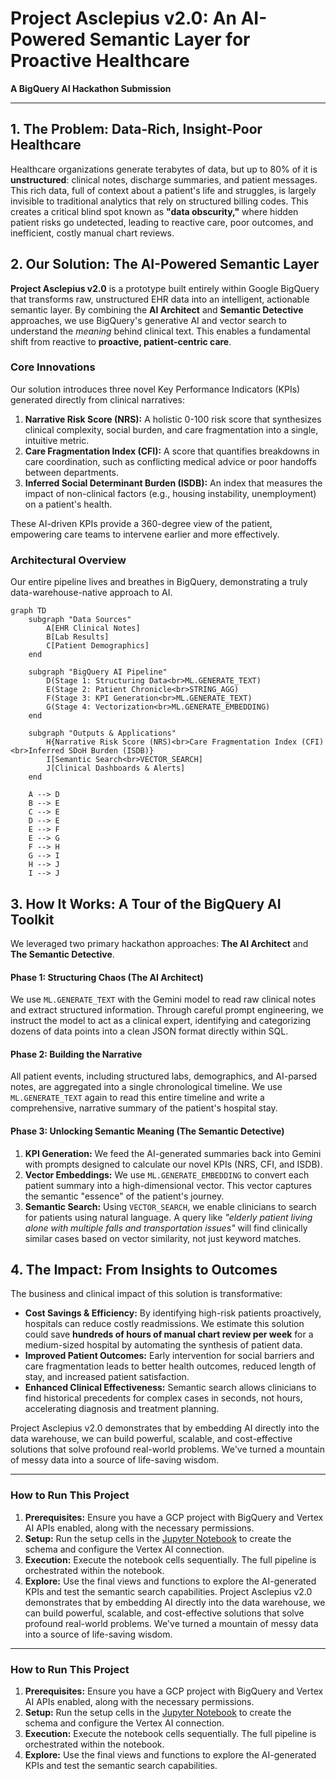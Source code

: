 # Project Asclepius v2.0: An AI-Powered Semantic Layer for Proactive Healthcare

**A BigQuery AI Hackathon Submission**

---

## 1. The Problem: Data-Rich, Insight-Poor Healthcare

Healthcare organizations generate terabytes of data, but up to 80% of it is **unstructured**: clinical notes, discharge summaries, and patient messages. This rich data, full of context about a patient's life and struggles, is largely invisible to traditional analytics that rely on structured billing codes. This creates a critical blind spot known as **"data obscurity,"** where hidden patient risks go undetected, leading to reactive care, poor outcomes, and inefficient, costly manual chart reviews.

## 2. Our Solution: The AI-Powered Semantic Layer

**Project Asclepius v2.0** is a prototype built entirely within Google BigQuery that transforms raw, unstructured EHR data into an intelligent, actionable semantic layer. By combining the **AI Architect** and **Semantic Detective** approaches, we use BigQuery's generative AI and vector search to understand the *meaning* behind clinical text. This enables a fundamental shift from reactive to **proactive, patient-centric care**.

### Core Innovations

Our solution introduces three novel Key Performance Indicators (KPIs) generated directly from clinical narratives:

1.  **Narrative Risk Score (NRS):** A holistic 0-100 risk score that synthesizes clinical complexity, social burden, and care fragmentation into a single, intuitive metric.
2.  **Care Fragmentation Index (CFI):** A score that quantifies breakdowns in care coordination, such as conflicting medical advice or poor handoffs between departments.
3.  **Inferred Social Determinant Burden (ISDB):** An index that measures the impact of non-clinical factors (e.g., housing instability, unemployment) on a patient's health.

These AI-driven KPIs provide a 360-degree view of the patient, empowering care teams to intervene earlier and more effectively.

### Architectural Overview

Our entire pipeline lives and breathes in BigQuery, demonstrating a truly data-warehouse-native approach to AI.

```mermaid
graph TD
    subgraph "Data Sources"
        A[EHR Clinical Notes]
        B[Lab Results]
        C[Patient Demographics]
    end

    subgraph "BigQuery AI Pipeline"
        D(Stage 1: Structuring Data<br>ML.GENERATE_TEXT)
        E(Stage 2: Patient Chronicle<br>STRING_AGG)
        F(Stage 3: KPI Generation<br>ML.GENERATE_TEXT)
        G(Stage 4: Vectorization<br>ML.GENERATE_EMBEDDING)
    end

    subgraph "Outputs & Applications"
        H{Narrative Risk Score (NRS)<br>Care Fragmentation Index (CFI)<br>Inferred SDoH Burden (ISDB)}
        I[Semantic Search<br>VECTOR_SEARCH]
        J[Clinical Dashboards & Alerts]
    end

    A --> D
    B --> E
    C --> E
    D --> E
    E --> F
    E --> G
    F --> H
    G --> I
    H --> J
    I --> J
```

## 3. How It Works: A Tour of the BigQuery AI Toolkit

We leveraged two primary hackathon approaches: **The AI Architect** and **The Semantic Detective**.

#### **Phase 1: Structuring Chaos (The AI Architect)**

We use `ML.GENERATE_TEXT` with the Gemini model to read raw clinical notes and extract structured information. Through careful prompt engineering, we instruct the model to act as a clinical expert, identifying and categorizing dozens of data points into a clean JSON format directly within SQL.

#### **Phase 2: Building the Narrative**

All patient events, including structured labs, demographics, and AI-parsed notes, are aggregated into a single chronological timeline. We use `ML.GENERATE_TEXT` again to read this entire timeline and write a comprehensive, narrative summary of the patient's hospital stay.

#### **Phase 3: Unlocking Semantic Meaning (The Semantic Detective)**

1.  **KPI Generation:** We feed the AI-generated summaries back into Gemini with prompts designed to calculate our novel KPIs (NRS, CFI, and ISDB).
2.  **Vector Embeddings:** We use `ML.GENERATE_EMBEDDING` to convert each patient summary into a high-dimensional vector. This vector captures the semantic "essence" of the patient's journey.
3.  **Semantic Search:** Using `VECTOR_SEARCH`, we enable clinicians to search for patients using natural language. A query like *"elderly patient living alone with multiple falls and transportation issues"* will find clinically similar cases based on vector similarity, not just keyword matches.

## 4. The Impact: From Insights to Outcomes

The business and clinical impact of this solution is transformative:

-   **Cost Savings & Efficiency:** By identifying high-risk patients proactively, hospitals can reduce costly readmissions. We estimate this solution could save **hundreds of hours of manual chart review per week** for a medium-sized hospital by automating the synthesis of patient data.
-   **Improved Patient Outcomes:** Early intervention for social barriers and care fragmentation leads to better health outcomes, reduced length of stay, and increased patient satisfaction.
-   **Enhanced Clinical Effectiveness:** Semantic search allows clinicians to find historical precedents for complex cases in seconds, not hours, accelerating diagnosis and treatment planning.

Project Asclepius v2.0 demonstrates that by embedding AI directly into the data warehouse, we can build powerful, scalable, and cost-effective solutions that solve profound real-world problems. We've turned a mountain of messy data into a source of life-saving wisdom.

---

### How to Run This Project

1.  **Prerequisites:** Ensure you have a GCP project with BigQuery and Vertex AI APIs enabled, along with the necessary permissions.
2.  **Setup:** Run the setup cells in the [Jupyter Notebook](./project_asclepis_v22.ipynb) to create the schema and configure the Vertex AI connection.
3.  **Execution:** Execute the notebook cells sequentially. The full pipeline is orchestrated within the notebook.
4.  **Explore:** Use the final views and functions to explore the AI-generated KPIs and test the semantic search capabilities.
Project Asclepius v2.0 demonstrates that by embedding AI directly into the data warehouse, we can build powerful, scalable, and cost-effective solutions that solve profound real-world problems. We've turned a mountain of messy data into a source of life-saving wisdom.

---

### How to Run This Project

1.  **Prerequisites:** Ensure you have a GCP project with BigQuery and Vertex AI APIs enabled, along with the necessary permissions.
2.  **Setup:** Run the setup cells in the [Jupyter Notebook](./proj%20(1).ipynb) to create the schema and configure the Vertex AI connection.
3.  **Execution:** Execute the notebook cells sequentially. The full pipeline is orchestrated within the notebook.
4.  **Explore:** Use the final views and functions to explore the AI-generated KPIs and test the semantic search capabilities.
